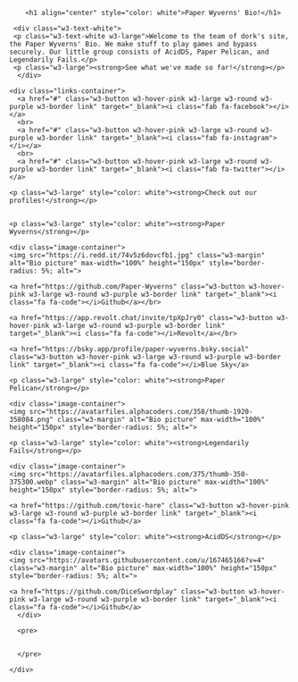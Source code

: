 <!DOCTYPE html>
<html lang="en">
<head>
<meta charset="utf-8" />
<meta name="viewport" content="width=device-width, initial-scale=1" />
<link rel="stylesheet" href="https://www.w3schools.com/w3css/4/w3.css">
<title>Paper Wyverns Bio</title>
<style>

body {
    background-image: url(https://media.istockphoto.com/id/988364558/photo/decking-gray-seamless-texture-bump-displace-reflect-and-glossiness.jpg?s=612x612&w=0&k=20&c=lRPMSNSqqCwM3Ye_4b-K1AALigB17IFAbKm5oW7mYoQ=);
}

.container {
  width: 100%;
  padding-right: 15px;
  padding-left: 15px;
  margin-right: auto;
  margin-left: auto;
}

.image-container {
  text-align: center;
  width: 100%;
}

.links-container {
  display: flex;
  flex-direction: column;
  jusify-content: center;
  align-items: center;
}

.link {
  min-width: 50% !important;
}

@media (min-width: 1200px) .container {
  max-width: 1140px;
}
@media (min-width: 992px) .container {
  max-width: 960px;
}
@media (min-width: 768px) {
.container {
    max-width: 720px;
  }

.link {
    width: 100%;
  }
}
@media (min-width: 576px) {
.container {
    max-width: 540px;
  }
}

.w3-purple, .w3-hover-purple:hover {
color: #fff!important;
background-color: rgba(15, 270, 179, 0.36) !important;
}
</style>
  </head>


  <body class="w3-white">
    <!-- Content container -->
    <div class="container">
        
        <h1 align="center" style="color: white">Paper Wyverns' Bio!</h1>
    
     <div class="w3-text-white">
     <p class="w3-text-white w3-large">Welcome to the team of dork's site, the Paper Wyverns' Bio. We make stuff to play games and bypass securely. Our little group consists of AcidDS, Paper Pelican, and Legendarily Fails.</p>
     <p class="w3-large"><strong>See what we've made so far!</strong></p>
      </div>

    <div class="links-container">
      <a href="#" class="w3-button w3-hover-pink w3-large w3-round w3-purple w3-border link" target="_blank"><i class="fab fa-facebook"></i></a>
      <br>
      <a href="#" class="w3-button w3-hover-pink w3-large w3-round w3-purple w3-border link" target="_blank"><i class="fab fa-instagram"></i></a>
      <br>
      <a href="#" class="w3-button w3-hover-pink w3-large w3-round w3-purple w3-border link" target="_blank"><i class="fab fa-twitter"></i></a>

    <p class="w3-large" style="color: white"><strong>Check out our profiles!</strong></p>

      
    <p class="w3-large" style="color: white"><strong>Paper Wyverns</strong></p>
    
    <div class="image-container">
    <img src="https://i.redd.it/74v5z6dovcfb1.jpg" class="w3-margin" alt="Bio picture" max-width="100%" height="150px" style="border-radius: 5%; alt=">
    
    <a href="https://github.com/Paper-Wyverns" class="w3-button w3-hover-pink w3-large w3-round w3-purple w3-border link" target="_blank"><i class="fa fa-code"></i>Github</a></br>
    
    <a href="https://app.revolt.chat/invite/tpXpJry0" class="w3-button w3-hover-pink w3-large w3-round w3-purple w3-border link" target="_blank"><i class="fa fa-code"></i>Revolt</a></br>

    <a href="https://bsky.app/profile/paper-wyverns.bsky.social" class="w3-button w3-hover-pink w3-large w3-round w3-purple w3-border link" target="_blank"><i class="fa fa-code"></i>Blue Sky</a>

    <p class="w3-large" style="color: white"><strong>Paper Pelican</strong></p>
    
    <div class="image-container">
    <img src="https://avatarfiles.alphacoders.com/358/thumb-1920-358084.png" class="w3-margin" alt="Bio picture" max-width="100%" height="150px" style="border-radius: 5%; alt=">
    
    <p class="w3-large" style="color: white"><strong>Legendarily Fails</strong></p>
    
    <div class="image-container">
    <img src="https://avatarfiles.alphacoders.com/375/thumb-350-375300.webp" class="w3-margin" alt="Bio picture" max-width="100%" height="150px" style="border-radius: 5%; alt=">
    
    <a href="https://github.com/toxic-hare" class="w3-button w3-hover-pink w3-large w3-round w3-purple w3-border link" target="_blank"><i class="fa fa-code"></i>Github</a>
    
    <p class="w3-large" style="color: white"><strong>AcidDS</strong></p>
    
    <div class="image-container">
    <img src="https://avatars.githubusercontent.com/u/167465166?v=4" class="w3-margin" alt="Bio picture" max-width="100%" height="150px" style="border-radius: 5%; alt=">

    <a href="https://github.com/DiceSwordplay" class="w3-button w3-hover-pink w3-large w3-round w3-purple w3-border link" target="_blank"><i class="fa fa-code"></i>Github</a>
      </div>
      
      <pre>
          
          
      </pre>
      
    </div>
  </div>
</div>

  </body>  
</html>
